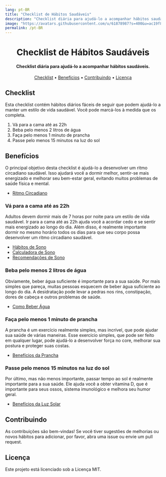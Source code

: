 ```yaml
---
lang: pt-BR
title: "Checklist de Hábitos Saudáveis"
description: "Checklist diária para ajudá-lo a acompanhar hábitos saudáveis."
image: "https://avatars.githubusercontent.com/u/61878987?s=400&u=ac19f8be77119625c1c1996ec9f4cdb424ba2332&v=4"
permalink: /pt-BR
---
```


<h1 align="center">
    Checklist de Hábitos Saudáveis
</h1>

<h4 align="center">
    Checklist diária para ajudá-lo a acompanhar hábitos saudáveis.
</h4>

<p align="center">
  <a href="#checklist">Checklist</a> •
  <a href="#benefícios">Benefícios</a> •
  <a href="#contribuindo">Contribuindo</a> •
  <a href="#licença">Licença</a>
</p>

## Checklist

Esta checklist contém hábitos diários fáceis de seguir que podem ajudá-lo a manter um estilo de vida saudável.
Você pode marcá-los à medida que os completa.

1. Vá para a cama até as 22h
2. Beba pelo menos 2 litros de água
3. Faça pelo menos 1 minuto de prancha
4. Passe pelo menos 15 minutos na luz do sol

## Benefícios

O principal objetivo desta checklist é ajudá-lo a desenvolver um ritmo circadiano saudável.
Isso ajudará você a dormir melhor, sentir-se mais energizado e melhorar seu bem-estar geral, evitando muitos problemas de saúde física e mental.

- [Ritmo Circadiano](https://www.sleepfoundation.org/circadian-rhythm)

### Vá para a cama até as 22h

Adultos devem dormir mais de 7 horas por noite para um estilo de vida saudável.
Ir para a cama até as 22h ajuda você a acordar cedo e se sentir mais energizado ao longo do dia.
Além disso, é realmente importante dormir no mesmo horário todos os dias para que seu corpo possa desenvolver um ritmo circadiano saudável.

- [Hábitos de Sono](https://www.sleepfoundation.org/sleep-habits)
- [Calculadora de Sono](https://www.sleepfoundation.org/sleep-calculator)
- [Recomendações de Sono](https://pmc.ncbi.nlm.nih.gov/articles/PMC6267703/table/t1-nss-10-421/)

### Beba pelo menos 2 litros de água

Obviamente, beber água suficiente é importante para a sua saúde.
Por mais simples que pareça, muitas pessoas esquecem de beber água suficiente ao longo do dia.
A desidratação pode levar a pedras nos rins, constipação, dores de cabeça e outros problemas de saúde.

- [Como Beber Água](https://www.healthdirect.gov.au/drinking-water-and-your-health)

### Faça pelo menos 1 minuto de prancha

A prancha é um exercício realmente simples, mas incrível, que pode ajudar sua saúde de várias maneiras.
Esse exercício simples, que pode ser feito em qualquer lugar, pode ajudá-lo a desenvolver força no core, melhorar sua postura e proteger suas costas.

- [Benefícios da Prancha](https://health.clevelandclinic.org/plank-exercise-benefits)

### Passe pelo menos 15 minutos na luz do sol

Por último, mas não menos importante, passar tempo ao sol é realmente importante para a sua saúde.
Ele ajuda você a obter vitamina D, que é importante para seus ossos, sistema imunológico e melhora seu humor geral.

- [Benefícios da Luz Solar](https://health.clevelandclinic.org/how-much-sunshine-you-need-daily)

## Contribuindo

As contribuições são bem-vindas! Se você tiver sugestões de melhorias ou novos hábitos para adicionar, por favor, abra uma issue ou envie um pull request.

## Licença

Este projeto está licenciado sob a Licença MIT.

